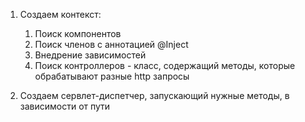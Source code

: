 
1. Создаем контекст:
   1) Поиск компонентов
   2) Поиск членов с аннотацией @Inject
   3) Внедрение зависимостей
   4) Поиск контроллеров - класс, содержащий методы, которые обрабатывают разные http запросы

2. Создаем сервлет-диспетчер, запускающий нужные методы, в зависимости от пути
